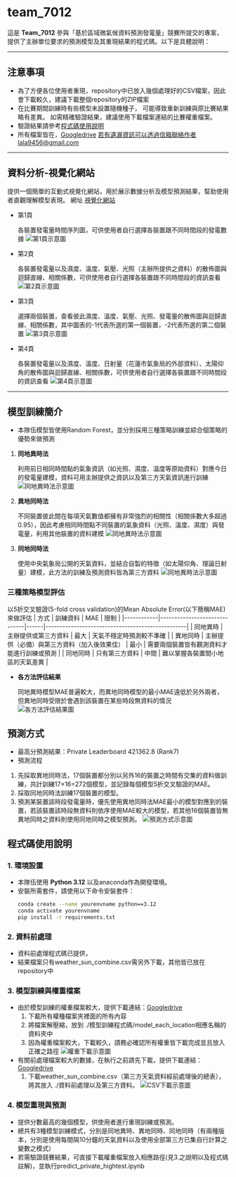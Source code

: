 # team_7012
這是 **Team_7012** 參與「基於區域微氣候資料預測發電量」競賽所提交的專案，提供了主辦單位要求的預測模型及其重現結果的程式碼。以下是具體說明：

---
## 注意事項
- 為了方便各位使用者重現，repository中已放入幾個處理好的CSV檔案，因此會下載較久，建議下載整個repository的ZIP檔案
- 在比賽期間訓練時有些模型未設置隨機種子，
可能導致重新訓練與原比賽結果略有差異。
如需精確驗證結果，建議使用下載檔案連結的比賽權重檔案。
- 驗證結果請參考[程式碼使用說明](#程式碼使用說明)
- 所有檔案皆在，[Googledrive](https://drive.google.com/drive/folders/1zxUio2HN6ZE6C5R6WliX3PjrSg4B-v6V?usp=sharing)
  若有遺漏資訊可以透過信箱聯絡作者lala9456@gmail.com


---
## 資料分析-視覺化網站
提供一個簡單的互動式視覺化網站，用於展示數據分析及模型預測結果，幫助使用者直觀理解模型表現。
網址
[視覺化網站](https://app.powerbi.com/view?r=eyJrIjoiZTRjM2M0NWUtY2RlOS00ZDI3LThkZWUtNDY3MjUyNzVkNmRlIiwidCI6IjlmMzAyYTkwLTc3NjEtNDRkNi05MjgyLTdjY2M0NWYzOGY3YSIsImMiOjEwfQ%3D%3D)
- 第1頁
  
  各裝置發電量時間序列圖，可供使用者自行選擇各裝置跟不同時間段的發電數據
  ![第1頁示意圖](./img/img1.png)
- 第2頁
  
  各裝置發電量以及濕度、溫度、氣壓、光照（主辦所提供之資料）的散佈圖與迴歸直線、相關係數，可供使用者自行選擇各裝置跟不同時間段的資訊查看
  ![第2頁示意圖](./img/img2.png)
- 第3頁
  
  選擇兩個裝置，查看彼此濕度、溫度、氣壓、光照、發電量的散佈圖與迴歸直線、相關係數，其中圖表的-1代表所選的第一個裝置，-2代表所選的第二個裝置
  ![第3頁示意圖](./img/img3.png)
- 第4頁
  
  各裝置發電量以及濕度、溫度、日射量（花蓮市氣象局的外部資料）、太陽仰角的散佈圖與迴歸直線、相關係數，可供使用者自行選擇各裝置跟不同時間段的資訊查看
  ![第4頁示意圖](./img/img4.png)

---

## 模型訓練簡介
- 本隊伍模型皆使用Random Forest，並分別採用三種策略訓練並綜合個策略的優勢來做預測
1. **同地異時法**

    利用前日相同時間點的氣象資訊（如光照、濕度、溫度等原始資料）對應今日的發電量建模，資料可用主辦提供之資訊以及第三方天氣資訊進行訓練
    ![同地異時法示意圖](./img/img7.png)
2. **異地同時法**
   
    不同裝置彼此間在每項天氣數值都擁有非常強烈的相關性（相關係數大多超過0.95），因此考慮相同時間點不同裝置的氣象資料（光照、溫度、濕度）與發電量，利用其他裝置的資料建模
      ![同地異時法示意圖](./img/img8.png)
3. **同地同時法**
      
    使用中央氣象局公開的天氣資料，並結合自製的特徵（如太陽仰角、理論日射量）建模，此方法的訓練及預測資料皆為第三方資料
    ![同地異時法示意圖](./img/img9.png)
### 三種策略模型評估
以5折交叉驗證(5-fold cross validation)的Mean Absolute Error(以下簡稱MAE)來做評估
| 方式       | 訓練資料                     | MAE  | 限制                                             |
|------------|------------------------------|------|--------------------------------------------------|
| 同地異時   | 主辦提供或第三方資料          | 最大 | 天氣不穩定時預測較不準確                        |
| 異地同時   | 主辦提供（必備）與第三方資料（加入後效果佳） | 最小 | 需要兩個裝置皆有觀測資料才能進行訓練或預測      |
| 同地同時   | 只有第三方資料                | 中間 | 難以掌握各裝置間小地區的天氣差異                |

- **各方法評估結果**
  
  同地異時模型MAE普遍較大，而異地同時模型的最小MAE遠低於另外兩者，但異地同時受限於會遇到該裝置在某些時段無資料的情況
![各方法評估結果圖](./img/img10.png)
## 預測方式
- 最高分預測結果：Private Leaderboard 421362.8 (Rank7)
- 預測流程
1. 先採取異地同時法，17個裝置都分別以另外16的裝置之時間有交集的資料做訓練，共計訓練17×16=272個模型，並記錄每個模型5折交叉驗證的MAE。
2. 採取同地同時法訓練17個裝置的模型。
3. 預測某裝置該時段發電量時，優先使用異地同時法MAE最小的模型對應到的裝置，若該裝置該時段無資料則依序使用MAE較大的模型，若其他16個裝置皆無異地同時之資料則使用同地同時之模型預測。
![預測方式示意圖](./img/img11.png)



## 程式碼使用說明
### 1. 環境設置
- 本隊伍使用 **Python 3.12** 以及anaconda作為開發環境。
- 安裝所需套件，請使用以下命令安裝套件：
  ```bash
  conda create --name yourenvname python==3.12
  conda activate yourenvname
  pip install -r requirements.txt
### 2. 資料前處理
- 資料前處理程式碼已提供，
- 結果檔案只有weather_sun_combine.csv需另外下載，其他皆已放在repository中
### 3. 模型訓練與權重檔案
- 由於模型訓練的權重檔案較大，提供下載連結：[Googledrive](https://drive.google.com/drive/folders/10Oxgz7N0iUbgS9COQwB1CwuHbsRITImN?usp=sharing)
  1. 下載所有權種檔案夾裡面的所有內容
  2. 將檔案解壓縮，放到 ./模型訓練程式碼/model_each_location相應名稱的資料夾中
  3. 因為權重檔案較大，下載較久，請務必確認所有權重皆下載完成並且放入正確之路徑
   ![權重下載示意圖](./img/img5.png)
- 有關前處理檔案較大的數據，在執行之前請先下載，提供下載連結：[Googledrive](https://drive.google.com/drive/folders/1er89_figAMLEFkaXcKVBW1qLy1tR4ukK?usp=drive_link)
  1. 下載weather_sun_combine.csv（第三方天氣資料經前處理後的總表），將其放入 ./資料前處理以及第三方資料。
   ![CSV下載示意圖](./img/img6.png)

### 4. 模型重現與預測
- 提供分數最高的幾個模型，供使用者進行重現訓練或預測。
- 總共有3種模型訓練模式，分別是同地異時、異地同時、同地同時（有兩種版本，分別是使用每間隔10分鐘的天氣資料以及使用全部第三方已集自行計算之變數之模式）
- 若需驗證競賽結果，可直接下載權重檔案放入相應路徑(見3.之說明以及程式碼註解)，並執行predict_private_hightest.ipynb


